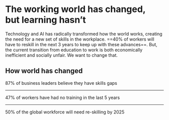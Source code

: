 # The working world has changed, but learning hasn’t
Technology and AI has radically transformed how the world works, creating the need for a new set of skills in the workplace. ==40% of workers will have to reskill in the next 3 years to keep up with these advances==. But, the current transition from education to work is both economically inefficient and socially unfair. We want to change that.

## How world has changed

87% of business leaders believe they have skills gaps

---

47% of workers have had no training in the last 5 years

---

50% of the global workforce will need re-skilling by 2025